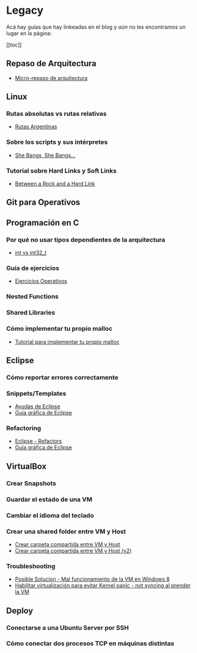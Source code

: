 # Legacy

Acá hay guías que hay linkeadas en el blog y _aún_ no les encontramos un lugar
en la página:

[[toc]]

## Repaso de Arquitectura
- [Micro-repaso de arquitectura](http://mgarciaisaia.github.io/simplecpu/Binary.html)

## Linux

### Rutas absolutas vs rutas relativas
- [Rutas Argentinas](http://mgarciaisaia.github.io/tutorial-c/blog/2015/04/23/rutas-argentinas/)

### Sobre los scripts y sus intérpretes
- [She Bangs, She Bangs...](https://mgarciaisaia.github.io/tutorial-c/blog/2014/03/20/she-bangs-she-bangs/)

### Tutorial sobre Hard Links y Soft Links
- [Between a Rock and a Hard Link](https://mgarciaisaia.github.io/tutorial-c/blog/2015/02/07/between-a-rock-and-a-hard-link/)

## Git para Operativos
<YouTube v="dI_tHLEoNBM"/>

## Programación en C

### Por qué no usar tipos dependientes de la arquitectura
- [int vs int32_t](http://mgarciaisaia.github.io/tutorial-c/blog/2014/12/26/int-vs-int32-t/)

### Guía de ejercicios
- [Ejercicios Operativos](https://faq.utnso.com.ar/ejercicios)

### Nested Functions
<YouTube v="1kYyxZXGjp0"/>

### Shared Libraries
<YouTube v="A6dhc9cCI18"/>

### Cómo implementar tu propio malloc
- [Tutorial para implementar tu propio malloc](http://mgarciaisaia.github.io/tutorial-c/blog/2014/12/26/un-tutorial-rapido-para-implementar-y-debuggear-malloc/)

## Eclipse

### Cómo reportar errores correctamente
<YouTube v="qKkmU13uKHw"/>

### Snippets/Templates
- [Ayudas de Eclipse](https://docs.google.com/document/d/1S4H6pv6RldiWZlmQe0xaOYY-J5alByvhrYVeVMROWT0/edit)
- [Guía gráfica de Eclipse](https://docs.google.com/document/d/16vNTvgYpmojT9vNOLf9MOSEG-EcmozHIGyNx8h5JmoI/pub#h.vv9t5d6yowf2)

### Refactoring
- [Eclipse - Refactors](https://docs.google.com/document/d/1UpPjGZmeR66WFjNXSVd5gEGVb0m-6EBejfkxFBO0CEg/edit)
- [Guía gráfica de Eclipse](https://docs.google.com/document/d/16vNTvgYpmojT9vNOLf9MOSEG-EcmozHIGyNx8h5JmoI/pub#h.ja3m0nnnuhd2)

## VirtualBox

### Crear Snapshots
<YouTube v="u1L23ziKgz4"/>

### Guardar el estado de una VM
<YouTube v="YqFybzQmqOc"/>

### Cambiar el idioma del teclado
<YouTube v="0016HnJQVSE"/>

### Crear una shared folder entre VM y Host
- [Crear carpeta compartida entre VM y Host](https://docs.google.com/document/d/11hvWR_GDrDCL1JUaTXfBfh07eOwuB1M8inOiBjKxCiI/edit)
- [Crear carpeta compartida entre VM y Host (v2)](https://docs.google.com/document/d/1_lDnILoIhZnRN6BtFsxGZZLstAJWlE2YPYGto7ThhZk/edit)

### Troubleshooting
- [Posible Solucion - Mal funcionamiento de la VM en Windows 8](https://github.com/sisoputnfrba/foro/issues/1007)
- [Habilitar virtualización para evitar Kernel panic - not syncing al prender la VM](https://github.com/sisoputnfrba/foro/issues/1010)

## Deploy

### Conectarse a una Ubuntu Server por SSH
<YouTube v="SDeqYSxFd10"/>

### Cómo conectar dos procesos TCP en máquinas distintas
<YouTube v="vFkmdQVn4Ug"/>
